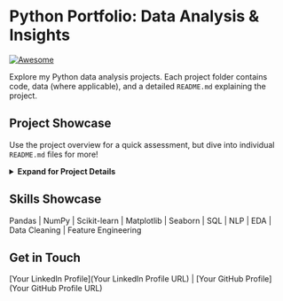 # Python Portfolio: Data Analysis & Insights

[![Awesome](https://awesome.re/badge.svg)](https://awesome.re)

Explore my Python data analysis projects. Each project folder contains code, data (where applicable), and a detailed `README.md` explaining the project.

## Project Showcase

Use the project overview for a quick assessment, but dive into individual `README.md` files for more!

<details>
<summary><b>Expand for Project Details</b></summary>

<table style="width:100">
<tr>
<th>Project</th>
<th>Description</th>
<th>Key Skills</th>
</tr>
<tr>
<td><a href="Airbnb (2024) - EDA"><img src="Airbnb (2024) - EDA/thumbnail.png" width="100">Airbnb EDA</a></td>
<td>Exploratory data analysis of Airbnb data to reveal insights into pricing, availability, and location trends.</td>
<td>EDA, Data Visualization (Matplotlib, Seaborn), Pandas</td>
</tr>
<tr>
<td><a href="Bank Personal Loan Modelling"><img src="Bank Personal Loan Modelling/thumbnail.png" width="100">Bank Loan Model</a></td>
<td>Building a predictive model for personal loan acceptance using customer data.</td>
<td>Machine Learning (Scikit-learn), Predictive Modeling, Data Cleaning</td>
</tr>
<tr>
<td><a href="Customer Churn Analysis - EDA"><img src="Customer Churn Analysis - EDA/thumbnail.png" width="100">Churn Analysis</a></td>
<td>Identifying key factors contributing to customer churn through data analysis.</td>
<td>EDA, Churn Analysis, Data Visualization</td>
</tr>
<tr>
<td><a href="Diwali Sales Analysis"><img src="Diwali Sales Analysis/thumbnail.png" width="100">Diwali Sales</a></td>
<td>Analyzing sales data during the Diwali festival to identify trends and optimize marketing strategies.</td>
<td>Sales Analysis, Time Series Analysis, Data Visualization</td>
</tr>
<tr>
<td><a href="Ecommerce Sales Analysis"><img src="Ecommerce Sales Analysis/thumbnail.png" width="100">Ecommerce Sales</a></td>
<td>Analyzing ecommerce sales data to determine sales patterns and optimize marketing strategies</td>
<td>Ecommerce, Sales Data Analysis, Time Series Analysis, Data Visualization</td>
</tr>
<tr>
<td><a href="Financial Analysis"><img src="Financial Analysis/thumbnail.png" width="100">Financial</a></td>
<td>Analyzing financial data to provide valueable insights and analytics.</td>
<td>Financial Analysis, Statistical Analysis, Data Visualization</td>
</tr>
<tr>
<td><a href="Flipkart Review Sentiment Analysis"><img src="Flipkart Review Sentiment Analysis/thumbnail.png" width="100">Flipkart Sentiment</a></td>
<td>Assessing customer sentiment from Flipkart reviews using NLP techniques.</td>
<td>Natural Language Processing (NLP), Sentiment Analysis, Data Cleaning</td>
</tr>
<tr>
<td><a href="IMDB Movies Analysis"><img src="IMDB Movies Analysis/thumbnail.png" width="100">IMDB Movies</a></td>
<td>Exploring and analyzing movie data from IMDB to identify trends and patterns.</td>
<td>EDA, Data Visualization, Statistical Analysis</td>
</tr>
<tr>
<td><a href="Lok Sabha Election Analysis (2024)"><img src="Lok Sabha Election Analysis (2024)/thumbnail.png" width="100">Election Analysis</a></td>
<td>Analyzing data from the Lok Sabha elections to find meaningful patterns.</td>
<td>Data cleaning, Descriptive Statistics, Data Visualization</td>
</tr>
<tr>
<td><a href="Netflix Data Analysis"><img src="Netflix Data Analysis/thumbnail.png" width="100">Netflix Data</a></td>
<td>Exploring and analyzing Netflix data for trends, viewing habits, and content performance.</td>
<td>EDA, Data Visualization, Time Series Analysis</td>
</tr>
<tr>
<td><a href="Spotify Song Analysis"><img src="Spotify Song Analysis/thumbnail.png" width="100">Spotify Songs</a></td>
<td>Analysing spotify song data to give interesting insights and patterns</td>
<td>EDA, Machine Learning, Visualization</td>
</tr>
<tr>
<td><a href="SQL & Python - Ecommerce Project"><img src="SQL & Python - Ecommerce Project/thumbnail.png" width="100">SQL & Python Ecommerce</a></td>
<td>End-to-end Ecommerce with SQL for backend and Python for data insights.</td>
<td>Data Analysis, Data Cleaning, Data Exploration, SQL, Python</td>
</tr>
<tr>
<td><a href="Student Result Analysis"><img src="Student Result Analysis/thumbnail.png" width="100">Student Results</a></td>
<td>Analyzing student result data to understand trends and patterns.</td>
<td>Data Analysis, Data Cleaning, Descriptive Statistics, Data Visualization</td>
</tr>
<tr>
<td><a href="Zomato Data Analysis"><img src="Zomato Data Analysis/thumbnail.png" width="100">Zomato Data</a></td>
<td>Analyzing Zomato data to draw useful insights and trends to get enhanced understanding</td>
<td>Data Cleaning, Data Exploration, Data Visualization</td>
</tr>
</table>

</details>

## Skills Showcase

Pandas | NumPy | Scikit-learn | Matplotlib | Seaborn | SQL | NLP | EDA | Data Cleaning | Feature Engineering

## Get in Touch

[Your LinkedIn Profile](Your LinkedIn Profile URL) | [Your GitHub Profile](Your GitHub Profile URL)
